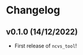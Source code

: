 # Changelog

<!--next-version-placeholder-->

## v0.1.0 (14/12/2022)

- First release of `ncvs_tool`!